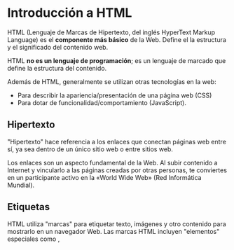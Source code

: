 # Introducción a HTML

HTML (Lenguaje de Marcas de Hipertexto, del inglés HyperText Markup Language) es el **componente más básico** de la Web. Define el la estructura y el significado del contenido web. 

HTML **no es un lenguaje de programación**; es un lenguaje de marcado que define la estructura del contenido.

Además de HTML, generalmente se utilizan otras tecnologías en la web:

* Para describir la apariencia/presentación de una página web (CSS)
* Para dotar de funcionalidad/comportamiento (JavaScript).

## Hipertexto

"Hipertexto" hace referencia a los enlaces que conectan páginas web entre sí, ya sea dentro de un único sitio web o entre sitios web. 

Los enlaces son un aspecto fundamental de la Web. Al subir contenido a Internet y vincularlo a las páginas creadas por otras personas, te conviertes en un participante activo en la «World Wide Web» (Red Informática Mundial).

## Etiquetas

HTML utiliza "marcas" para etiquetar texto, imágenes y otro contenido para mostrarlo en un navegador Web. Las marcas HTML incluyen "elementos" especiales como <head>, <title>, <body>, <header>, <footer>, <article>, <section>, <p>, <div>, <span>, <img>, <aside>, <audio>, <canvas>, <datalist>, <details>, <embed>, <nav>, <output>, <progress>, <video>, <ul>, <ol>, <li> y muchos otros.

Un elemento HTML se distingue de otro texto en un documento mediante "etiquetas", que consisten en el nombre del elemento rodeado por "<" y ">". El nombre de un elemento dentro de una etiqueta no distingue entre mayúsculas y minúsculas. Es decir, se puede escribir en mayúsculas, minúsculas o una mezcla. Por ejemplo, la etiqueta <title> se puede escribir como <Title>, <TITLE> o de cualquier otra forma.

## Recursos

* [Presentación online de estos apuntes](https://hackmd.io/@ichigar/BkWJLlExJe#/1)
